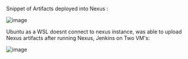 
Snippet of Artifacts deployed into Nexus :

![image](https://user-images.githubusercontent.com/50335583/136231986-e6f41e01-c5e1-474b-b049-3ce875de5f5d.png)

Ubuntu as a WSL doesnt connect to nexus instance, was able to upload Nexus artifacts after running Nexus, Jenkins on Two VM's: 

![image](https://user-images.githubusercontent.com/50335583/137095023-26fb9384-c5f6-4b2c-929c-81d7423a3e3d.png)


